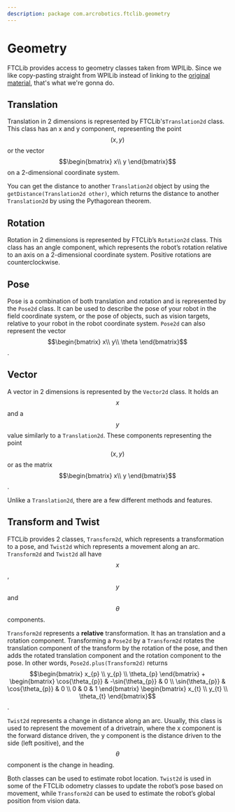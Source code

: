 ```yaml
---
description: package com.arcrobotics.ftclib.geometry
---
```


# Geometry

FTCLib provides access to geometry classes taken from WPILib. Since we like copy-pasting straight from WPILib instead of linking to the [original material](https://docs.wpilib.org/en/latest/docs/software/advanced-controls/geometry/pose.html), that's what we're gonna do.

## Translation

Translation in 2 dimensions is represented by FTCLib's`Translation2d` class. This class has an x and y component, representing the point $$(x,y)$$ or the vector $$\begin{bmatrix} x\\  y \end{bmatrix}$$ on a 2-dimensional coordinate system.

You can get the distance to another `Translation2d` object by using the `getDistance(Translation2d other)`, which returns the distance to another `Translation2d` by using the Pythagorean theorem.

## Rotation

Rotation in 2 dimensions is represented by FTCLib’s `Rotation2d` class. This class has an angle component, which represents the robot’s rotation relative to an axis on a 2-dimensional coordinate system. Positive rotations are counterclockwise.

## Pose

Pose is a combination of both translation and rotation and is represented by the `Pose2d` class. It can be used to describe the pose of your robot in the field coordinate system, or the pose of objects, such as vision targets, relative to your robot in the robot coordinate system. `Pose2d` can also represent the vector $$\begin{bmatrix} x\\  y\\ \theta \end{bmatrix}$$ .

## Vector

A vector in 2 dimensions is represented by the `Vector2d` class. It holds an $$x$$ and a $$y$$ value similarly to a `Translation2d`. These components representing the point $$(x,y)$$ or as the matrix$$\begin{bmatrix} x\\  y \end{bmatrix}$$.

Unlike a `Translation2d`, there are a few different methods and features.

## Transform and Twist

FTCLib provides 2 classes, `Transform2d`, which represents a transformation to a pose, and `Twist2d` which represents a movement along an arc. `Transform2d` and `Twist2d` all have $$x$$ , $$y$$ and $$\theta$$ components.

`Transform2d` represents a **relative** transformation. It has an translation and a rotation component. Transforming a `Pose2d` by a `Transform2d` rotates the translation component of the transform by the rotation of the pose, and then adds the rotated translation component and the rotation component to the pose. In other words, `Pose2d.plus(Transform2d)` returns $$\begin{bmatrix} x_{p} \\ y_{p} \\ \theta_{p} \end{bmatrix} + \begin{bmatrix} \cos{\theta_{p}} & -\sin{\theta_{p}} & 0 \\ \sin{\theta_{p}} & \cos{\theta_{p}} & 0 \\ 0 & 0 & 1 \end{bmatrix} \begin{bmatrix} x_{t} \\ y_{t} \\ \theta_{t} \end{bmatrix}$$ .

`Twist2d` represents a change in distance along an arc. Usually, this class is used to represent the movement of a drivetrain, where the x component is the forward distance driven, the y component is the distance driven to the side \(left positive\), and the $$\theta$$ component is the change in heading.

Both classes can be used to estimate robot location. `Twist2d` is used in some of the FTCLib odometry classes to update the robot’s pose based on movement, while `Transform2d` can be used to estimate the robot’s global position from vision data.



